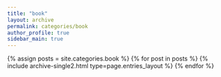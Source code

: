 ```yaml
---
title: "book"
layout: archive
permalink: categories/book
author_profile: true
sidebar_main: true
---
```


{% assign posts = site.categories.book %}
{% for post in posts %} {% include archive-single2.html type=page.entries_layout %} {% endfor %}